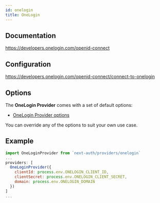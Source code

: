 ```yaml
---
id: onelogin
title: OneLogin
---
```


## Documentation

https://developers.onelogin.com/openid-connect

## Configuration

https://developers.onelogin.com/openid-connect/connect-to-onelogin

## Options

The **OneLogin Provider** comes with a set of default options:

- [OneLogin Provider options](https://github.com/nextauthjs/next-auth/blob/main/src/providers/onelogin.js)

You can override any of the options to suit your own use case.

## Example

```js
import OneLoginProvider from `next-auth/providers/onelogin`
...
providers: [
  OneLoginProvider({
    clientId: process.env.ONELOGIN_CLIENT_ID,
    clientSecret: process.env.ONELOGIN_CLIENT_SECRET,
    domain: process.env.ONELOGIN_DOMAIN
  })
]
...
```
